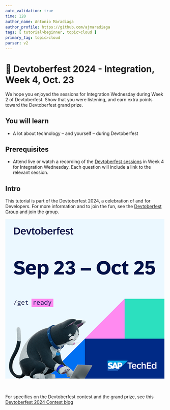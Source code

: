 ```yaml
---
auto_validation: true
time: 120
author_name: Antonio Maradiaga
author_profile: https://github.com/ajmaradiaga
tags: [ tutorial>beginner, topic>cloud ]
primary_tag: topic>cloud
parser: v2
---
```


# 🔴 Devtoberfest 2024 - Integration, Week 4, Oct. 23
<!-- description --> We hope you enjoyed the sessions for Integration Wednesday during Week 2 of Devtoberfest. Show that you were listening, and earn extra points toward the Devtoberfest grand prize.  
 
## You will learn
- A lot about technology – and yourself – during Devtoberfest

## Prerequisites
- Attend live or watch a recording of the [Devtoberfest sessions](https://community.sap.com/t5/devtoberfest/eb-p/devtoberfest-events) in Week 4 for Integration Wednesday. Each question will include a link to the relevant session. 


## Intro
This tutorial is part of the Devtoberfest 2024, a celebration of and for Developers. For more information and to join the fun, see the [Devtoberfest Group](https://groups.community.sap.com/t5/devtoberfest/gh-p/Devtoberfest) and join the group.

![Devtoberfest](promo-image-kasimir-square.png) 

&nbsp;

For specifics on the Devtoberfest contest and the grand prize, see this [Devtoberfest 2024 Contest blog](https://community.sap.com/t5/devtoberfest-blog-posts/devtoberfest-2024-contest/ba-p/13781593)

  
 <!--

### Question 1 
Attend live or watch a recording of [🔴 Improve Operational Efficiency using AI-enabled API Anomaly Detection](https://youtube.com/watch?v=KvEWoKtGB9c).

<iframe width="560" height="315" src="https://www.youtube.com/embed/KvEWoKtGB9c" frameborder="0" allowfullscreen></iframe>

 
### Question 2 
Attend live or watch a recording of [🔴 Enterprise Automation with SAP: Latest Enhancements](https://youtube.com/watch?v=m46jocrGUas).

<iframe width="560" height="315" src="https://www.youtube.com/embed/m46jocrGUas" frameborder="0" allowfullscreen></iframe>


-->